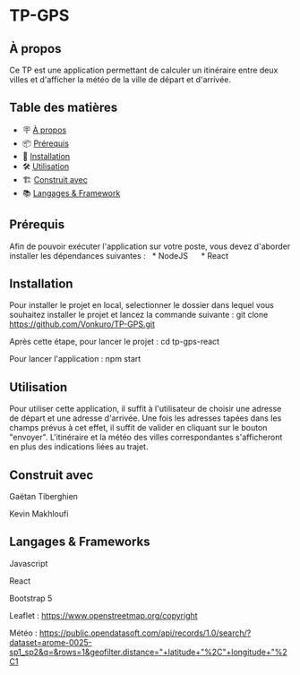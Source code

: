 # TP-GPS

## À propos
Ce TP est une application permettant de calculer un itinéraire entre deux villes et d'afficher la météo de la ville de départ et d'arrivée. 

## Table des matières

- 🪧 [À propos](#à-propos)
- 📦 [Prérequis](#prérequis)
- 🚀 [Installation](#installation)
- 🛠️ [Utilisation](#utilisation)
- 🏗️ [Construit avec](#construit-avec)
- 📚 [Langages & Framework](#langages-&-framework)


## Prérequis

Afin de pouvoir exécuter l'application sur votre poste, vous devez d'aborder installer les dépendances suivantes :
  * NodeJS
  
  * React
  
## Installation

Pour installer le projet en local, selectionner le dossier dans lequel vous souhaitez installer le projet et lancez la commande suivante : 
git clone https://github.com/Vonkuro/TP-GPS.git

Après cette étape, pour lancer le projet : cd tp-gps-react

Pour lancer l'application : npm start

## Utilisation

Pour utiliser cette application, il suffit à l'utilisateur de choisir une adresse de départ et une adresse d'arrivée. Une fois les adresses tapées dans les
champs prévus à cet effet, il suffit de valider en cliquant sur le bouton "envoyer".
L'itinéraire et la météo des villes correspondantes s'afficheront en plus des indications liées au trajet.

## Construit avec

Gaëtan Tiberghien

Kevin Makhloufi

## Langages & Frameworks
Javascript

React

Bootstrap 5

Leaflet : https://www.openstreetmap.org/copyright

Météo : https://public.opendatasoft.com/api/records/1.0/search/?dataset=arome-0025-sp1_sp2&q=&rows=1&geofilter.distance="+latitude+"%2C"+longitude+"%2C1




